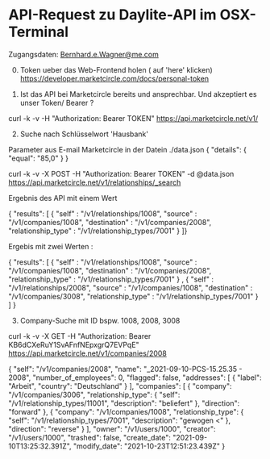 # API-Request zu Daylite-API im OSX-Terminal

Zugangsdaten:
Bernhard.e.Wagner@me.com



0. Token ueber das Web-Frontend holen ( auf 'here' klicken)
https://developer.marketcircle.com/docs/personal-token

1. Ist das API bei Marketcircle bereits und ansprechbar. Und akzeptiert es unser Token/ Bearer ?

curl -k -v -H "Authorization: Bearer TOKEN" https://api.marketcircle.net/v1/

2. Suche nach Schlüsselwort 'Hausbank'

Parameter aus E-mail Marketcircle in der Datein ./data.json
{
  "details": {
    "equal": "85,0"
  }
}

curl -k -v -X POST -H "Authorization: Bearer TOKEN" -d @data.json https://api.marketcircle.net/v1/relationships/_search

Ergebnis des API mit einem Wert

{ "results": [
  {
    "self"              : "/v1/relationships/1008",
    "source"            : "/v1/companies/1008",
    "destination"       : "/v1/companies/2008",
    "relationship_type" : "/v1/relationship_types/7001"
  }
]}


Ergebis mit zwei Werten :

{ "results": [
  {
    "self"              : "/v1/relationships/1008",
    "source"            : "/v1/companies/1008",
    "destination"       : "/v1/companies/2008",
    "relationship_type" : "/v1/relationship_types/7001"
  }
  ,
  {
    "self"              : "/v1/relationships/2008",
    "source"            : "/v1/companies/1008",
    "destination"       : "/v1/companies/3008",
    "relationship_type" : "/v1/relationship_types/7001"
  }
  ]
}

3. Company-Suche mit ID bspw. 1008, 2008, 3008

curl -k -v -X GET -H "Authorization: Bearer KB6dCXeRuY1SvAFnfNEpxgrQ7EVPqE" https://api.marketcircle.net/v1/companies/2008

{
    "self": "/v1/companies/2008",
    "name": "_2021-09-10-PCS-15.25.35 - 2008",
    "number_of_employees": 0,
    "flagged": false,
    "addresses": [
        {
            "label": "Arbeit",
            "country": "Deutschland"
        }
    ],
    "companies": [
        {
            "company": "/v1/companies/3006",
            "relationship_type": {
                "self": "/v1/relationship_types/11001",
                "description": "beliefert"
            },
            "direction": "forward"
        },
        {
            "company": "/v1/companies/1008",
            "relationship_type": {
                "self": "/v1/relationship_types/7001",
                "description": "gewogen <"
            },
            "direction": "reverse"
        }
    ],
    "owner": "/v1/users/1000",
    "creator": "/v1/users/1000",
    "trashed": false,
    "create_date": "2021-09-10T13:25:32.391Z",
    "modify_date": "2021-10-23T12:51:23.439Z"
}


